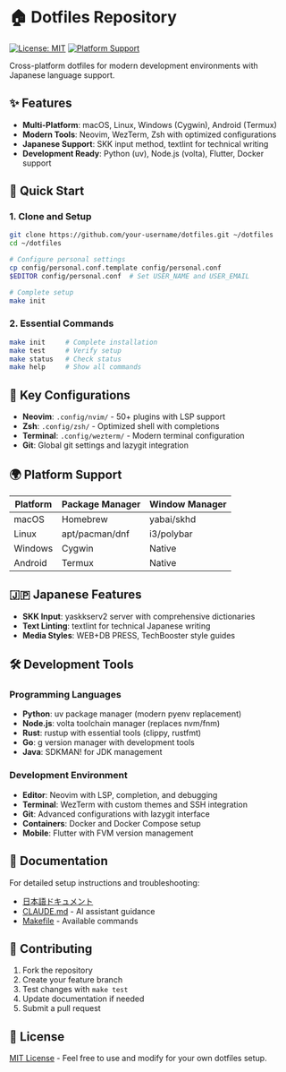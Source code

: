 # 🏠 Dotfiles Repository

[![License: MIT](https://img.shields.io/badge/License-MIT-yellow.svg)](https://opensource.org/licenses/MIT)
[![Platform Support](https://img.shields.io/badge/Platform-macOS%20%7C%20Linux%20%7C%20Windows%20%7C%20Android-blue)](https://github.com)

Cross-platform dotfiles for modern development environments with Japanese language support.

## ✨ Features

- **Multi-Platform**: macOS, Linux, Windows (Cygwin), Android (Termux)
- **Modern Tools**: Neovim, WezTerm, Zsh with optimized configurations
- **Japanese Support**: SKK input method, textlint for technical writing
- **Development Ready**: Python (uv), Node.js (volta), Flutter, Docker support

## 🚀 Quick Start

### 1. Clone and Setup

```bash
git clone https://github.com/your-username/dotfiles.git ~/dotfiles
cd ~/dotfiles

# Configure personal settings
cp config/personal.conf.template config/personal.conf
$EDITOR config/personal.conf  # Set USER_NAME and USER_EMAIL

# Complete setup
make init
```

### 2. Essential Commands

```bash
make init     # Complete installation
make test     # Verify setup
make status   # Check status
make help     # Show all commands
```

## 📁 Key Configurations

- **Neovim**: `.config/nvim/` - 50+ plugins with LSP support
- **Zsh**: `.config/zsh/` - Optimized shell with completions
- **Terminal**: `.config/wezterm/` - Modern terminal configuration
- **Git**: Global git settings and lazygit integration

## 🌍 Platform Support

| Platform | Package Manager | Window Manager |
|----------|----------------|----------------|
| macOS    | Homebrew       | yabai/skhd     |
| Linux    | apt/pacman/dnf | i3/polybar     |
| Windows  | Cygwin         | Native         |
| Android  | Termux         | Native         |

## 🇯🇵 Japanese Features

- **SKK Input**: yaskkserv2 server with comprehensive dictionaries
- **Text Linting**: textlint for technical Japanese writing
- **Media Styles**: WEB+DB PRESS, TechBooster style guides

## 🛠️ Development Tools

### Programming Languages
- **Python**: uv package manager (modern pyenv replacement)
- **Node.js**: volta toolchain manager (replaces nvm/fnm)
- **Rust**: rustup with essential tools (clippy, rustfmt)
- **Go**: g version manager with development tools
- **Java**: SDKMAN! for JDK management

### Development Environment
- **Editor**: Neovim with LSP, completion, and debugging
- **Terminal**: WezTerm with custom themes and SSH integration
- **Git**: Advanced configurations with lazygit interface
- **Containers**: Docker and Docker Compose setup
- **Mobile**: Flutter with FVM version management

## 📖 Documentation

For detailed setup instructions and troubleshooting:
- [日本語ドキュメント](README.ja.md)
- [CLAUDE.md](CLAUDE.md) - AI assistant guidance
- [Makefile](Makefile) - Available commands

## 🤝 Contributing

1. Fork the repository
2. Create your feature branch
3. Test changes with `make test`
4. Update documentation if needed
5. Submit a pull request

## 📄 License

[MIT License](LICENSE) - Feel free to use and modify for your own dotfiles setup.